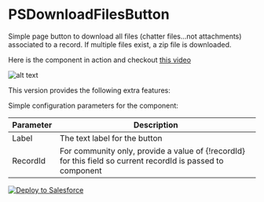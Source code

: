 # PSDownloadFilesButton
Simple page button to download all files (chatter files...not attachments) associated to a record. If multiple files exist, a zip file is downloaded.

Here is the component in action and checkout [this video](https://github.com/thedges/PSDownloadFilesButton/blob/master/PSDownloadFilesButton.mp4) 

![alt text](https://github.com/thedges/PSDownloadFilesButton/blob/master/PSDownloadFilesButton.gif "Sample Image")

This version provides the following extra features:

Simple configuration parameters for the component:

| Parameter | Description |
| --------- | ----------- |
| Label | The text label for the button |
| RecordId | For community only, provide a value of {!recordId} for this field so current recordId is passed to component |

<a href="https://githubsfdeploy.herokuapp.com">
  <img alt="Deploy to Salesforce"
       src="https://raw.githubusercontent.com/afawcett/githubsfdeploy/master/deploy.png">
</a>
